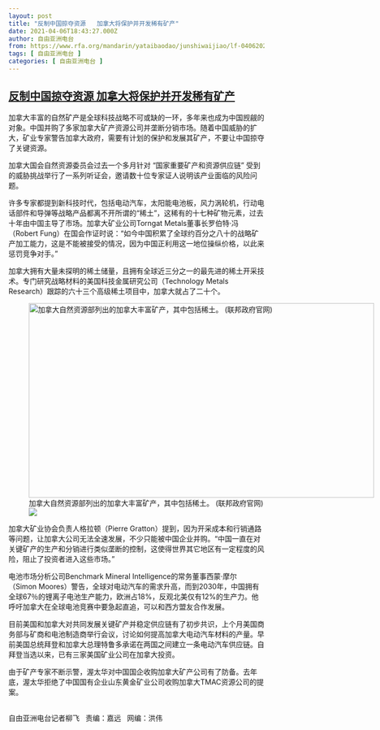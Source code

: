 ```yaml
---
layout: post
title: "反制中国掠夺资源   加拿大将保护并开发稀有矿产"
date: 2021-04-06T18:43:27.000Z
author: 自由亚洲电台
from: https://www.rfa.org/mandarin/yataibaodao/junshiwaijiao/lf-04062021142731.html
tags: [ 自由亚洲电台 ]
categories: [ 自由亚洲电台 ]
---
```

<!--1617734607000-->
[反制中国掠夺资源   加拿大将保护并开发稀有矿产](https://www.rfa.org/mandarin/yataibaodao/junshiwaijiao/lf-04062021142731.html)
------

<div>
<p></p><p>加拿大丰富的自然矿产是全球科技战略不可或缺的一环，多年来也成为中国觊觎的对象。中国并购了多家加拿大矿产资源公司并垄断分销市场。随着中国威胁的扩大，矿业专家警告加拿大政府，需要有计划的保护和发展其矿产，不要让中国掠夺了关键资源。</p><p>加拿大国会自然资源委员会过去一个多月针对 “国家重要矿产和资源供应链” 受到的威胁挑战举行了一系列听证会，邀请数十位专家证人说明该产业面临的风险问题。</p><p>许多专家都提到新科技时代，包括电动汽车，太阳能电池板，风力涡轮机，行动电话部件和导弹等战略产品都离不开所谓的“稀土”，这稀有的十七种矿物元素，过去十年由中国主导了市场。加拿大矿业公司Torngat Metals董事长罗伯特·冯（Robert Fung）在国会作证时说：“如今中国积累了全球约百分之八十的战略矿产加工能力，这是不能被接受的情况，因为中国正利用这一地位操纵价格，以此来惩罚竞争对手。”</p><p>加拿大拥有大量未探明的稀土储量，且拥有全球近三分之一的最先进的稀土开采技术。专门研究战略材料的美国科技金属研究公司（Technology Metals Research）跟踪的六十三个高级稀土项目中，加拿大就占了二十个。</p><p><figure class="image-richtext image-inline captioned" style="width:680px;"><img alt="加拿大自然资源部列出的加拿大丰富矿产，其中包括稀土。    (联邦政府官网)" height="383" src="https://www.rfa.org/mandarin/yataibaodao/junshiwaijiao/lf-04062021142731.html/lf0406.jpg/@@images/4981e51c-5681-4e85-a52d-12b951506233.jpeg" title="lf0406.jpg" width="680"/><figcaption class="image-caption">加拿大自然资源部列出的加拿大丰富矿产，其中包括稀土。    (联邦政府官网)</figcaption><small></small><div id="zoomattribute"><a data-caption="加拿大自然资源部列出的加拿大丰富矿产，其中包括稀土。    (联邦政府官网)" data-fancybox="" href="https://www.rfa.org/mandarin/yataibaodao/junshiwaijiao/lf-04062021142731.html/lf0406.jpg" id="single_image" title="加拿大自然资源部列出的加拿大丰富矿产，其中包括稀土。    (联邦政府官网)"><img src="/++plone++rfa-resources/img/icon-zoom.png"/></a></div></figure></p><p>加拿大矿业协会负责人格拉顿（Pierre Gratton）提到，因为开采成本和行销通路等问题，让加拿大公司无法全速发展，不少只能被中国企业并购。“中国一直在对关键矿产的生产和分销进行类似垄断的控制，这使得世界其它地区有一定程度的风险，阻止了投资者进入这些市场。”</p><p>电池市场分析公司Benchmark Mineral Intelligence的常务董事西蒙·摩尔（Simon Moores）警告，全球对电动汽车的需求升高，而到2030年，中国拥有全球67％的锂离子电池生产能力，欧洲占18%，反观北美仅有12%的生产力。他呼吁加拿大在全球电池竞赛中要急起直追，可以和西方盟友合作发展。</p><p>目前美国和加拿大对共同发展关键矿产并稳定供应链有了初步共识，上个月美国商务部与矿商和电池制造商举行会议，讨论如何提高加拿大电动汽车材料的产量。早前美国总统拜登和加拿大总理特鲁多承诺在两国之间建立一条电动汽车供应链。自拜登当选以来，已有三家美国矿业公司在加拿大投资。</p><p>由于矿产专家不断示警，渥太华对中国国企收购加拿大矿产公司有了防备。去年底，渥太华拒绝了中国国有企业山东黄金矿业公司收购加拿大TMAC资源公司的提案。</p><p><br/>自由亚洲电台记者柳飞   责编：嘉远   网编：洪伟</p>
</div>
